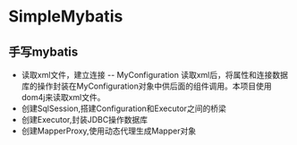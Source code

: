 # SimpleMybatis
## 手写mybatis
 - 读取xml文件，建立连接
 -- MyConfiguration 读取xml后，将属性和连接数据库的操作封装在MyConfiguration对象中供后面的组件调用。本项目使用dom4j来读取xml文件。
 - 创建SqlSession,搭建Configuration和Executor之间的桥梁
 - 创建Executor,封装JDBC操作数据库
 - 创建MapperProxy,使用动态代理生成Mapper对象
